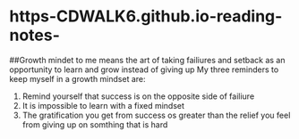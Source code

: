 # https-CDWALK6.github.io-reading-notes-
##Growth mindet to me means the art of taking failiures and setback as an opportunity to learn and grow instead of giving up
      My three reminders to keep myself in a growth mindset are:
1. Remind yourself that success is on the opposite side of failiure
2. It is impossible to learn with a fixed mindset
3. The gratification you get from success os greater than the relief you feel from giving up on somthing that is hard
